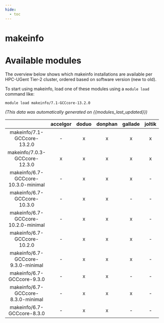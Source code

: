 ```yaml
---
hide:
  - toc
---
```


makeinfo
========

# Available modules


The overview below shows which makeinfo installations are available per HPC-UGent Tier-2 cluster, ordered based on software version (new to old).

To start using makeinfo, load one of these modules using a `module load` command like:

```shell
module load makeinfo/7.1-GCCcore-13.2.0
```

*(This data was automatically generated on {{modules_last_updated}})*  

| |accelgor|doduo|donphan|gallade|joltik|shinx|
| :---: | :---: | :---: | :---: | :---: | :---: | :---: |
|makeinfo/7.1-GCCcore-13.2.0|-|x|x|x|x|x|
|makeinfo/7.0.3-GCCcore-12.3.0|x|x|x|x|x|-|
|makeinfo/6.7-GCCcore-10.3.0-minimal|-|x|x|x|-|-|
|makeinfo/6.7-GCCcore-10.3.0|-|x|x|-|-|-|
|makeinfo/6.7-GCCcore-10.2.0-minimal|-|x|x|x|-|-|
|makeinfo/6.7-GCCcore-10.2.0|-|x|x|x|-|-|
|makeinfo/6.7-GCCcore-9.3.0-minimal|-|x|x|x|-|-|
|makeinfo/6.7-GCCcore-9.3.0|-|x|x|-|-|-|
|makeinfo/6.7-GCCcore-8.3.0-minimal|-|x|x|x|-|-|
|makeinfo/6.7-GCCcore-8.3.0|-|x|x|-|-|-|
